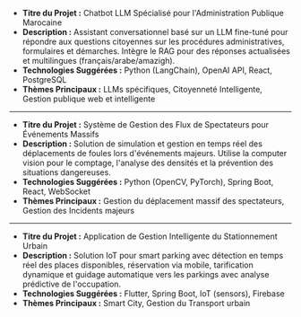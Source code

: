 - **Titre du Projet :** Chatbot LLM Spécialisé pour l'Administration Publique Marocaine
- **Description :** Assistant conversationnel basé sur un LLM fine-tuné pour répondre aux questions citoyennes sur les procédures administratives, formulaires et démarches. Intègre le RAG pour des réponses actualisées et multilingues (français/arabe/amazigh).
- **Technologies Suggérées :** Python (LangChain), OpenAI API, React, PostgreSQL
- **Thèmes Principaux :** LLMs spécifiques, Citoyenneté Intelligente, Gestion publique web et intelligente

---

- **Titre du Projet :** Système de Gestion des Flux de Spectateurs pour Événements Massifs
- **Description :** Solution de simulation et gestion en temps réel des déplacements de foules lors d'événements majeurs. Utilise la computer vision pour le comptage, l'analyse des densités et la prévention des situations dangereuses.
- **Technologies Suggérées :** Python (OpenCV, PyTorch), Spring Boot, React, WebSocket
- **Thèmes Principaux :** Gestion du déplacement massif des spectateurs, Gestion des Incidents majeurs

---

- **Titre du Projet :** Application de Gestion Intelligente du Stationnement Urbain
- **Description :** Solution IoT pour smart parking avec détection en temps réel des places disponibles, réservation via mobile, tarification dynamique et guidage automatique vers les parkings avec analyse prédictive de l'occupation.
- **Technologies Suggérées :** Flutter, Spring Boot, IoT (sensors), Firebase
- **Thèmes Principaux :** Smart City, Gestion du Transport urbain

